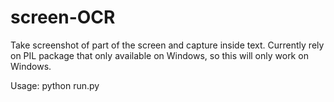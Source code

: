 screen-OCR
==========

Take screenshot of part of the screen and capture inside text.
Currently rely on PIL package that only available on Windows, so this will only work on Windows.

Usage:
python run.py